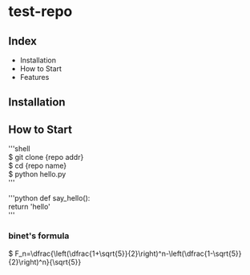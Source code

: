 # test-repo

## Index

- Installation
- How to Start
- Features

## Installation

## How to Start

'''shell  
$ git clone {repo addr}  
$ cd {repo name}  
$ python hello.py  
'''

'''python
def say_hello():  
    return 'hello'  
'''

### binet's formula

$ F_n=\dfrac{\left(\dfrac{1+\sqrt{5}}{2}\right)^n-\left(\dfrac{1-\sqrt{5}}{2}\right)^n}{\sqrt{5}}

